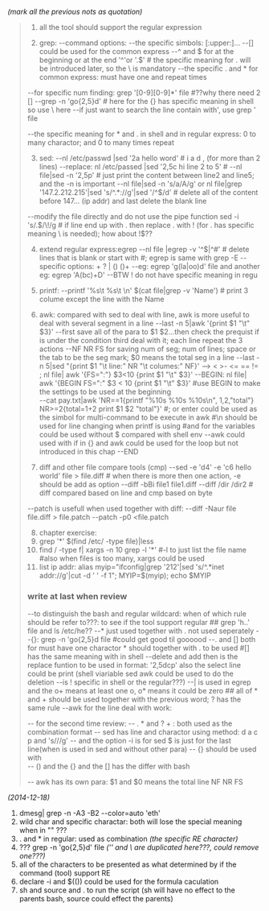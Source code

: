 *(mark all the previous nots as quotation)*
> 1. all the tool should support the regular expression
> 
> 2. grep: 
> --command options: 
> --the specific simbols: [:upper:]...
> --[] could be used for the common express
> --^ and $ for at the beginning or at the end '^'or '\.$'   # the specific meaning for . will be introduced later, so the \ is mandatory
> --the specific . and * for common express: must have one and repeat times
> 
> --for specific num finding: grep '[0-9][0-9]*' file     #??why there need 2 []
> --grep -n 'go\{2,5\}d'     # here for the {} has specific meaning in shell so use \ here
> --if just want to search the line contain with', use grep \' file
> 
> --the specific meaning for * and . in shell and in regular express: 0 to many charactor; and 0 to many times repeat
> 
> 
> 3. sed:
> --nl /etc/passwd |sed '2a hello word'   # i a d , \(for more than 2 lines)
> --replace: nl /etc/passed |sed '2,5c hi line 2 to 5'   #
> --nl file|sed -n '2,5p'   # just print the content between line2 and line5; and the -n is important
> --nl file|sed -n 's/a/A/g' or nl file|grep '147.2.212.215'|sed 's/^.*://g'|sed '/^$/d'       # delete all of the content before 147... (ip addr) and last delete the blank line
> 
> --modify the file directly and do not use the pipe function
> sed -i 's/\.$/\!/g     # if line end up with . then replace . with ! (for . has specific meaning \ is needed); how about !$??
> 
> 
> 4. extend regular express:egrep
> --nl file |egrep -v '^$|^#'    # delete lines that is blank or start with #; egrep is same with grep -E
> --specific options: + ? | () ()+
> --eg: egrep 'g(la|oo)d' file     and another eg: egrep 'A(bc)+D'
> --BTW ! do not have specific meaning in regu
> 
> 
> 5. printf:
> --printf '%s\t %s\t \n' $(cat file|grep -v 'Name')    # print 3 colume except the line with the Name
> 
> 
> 6. awk:
> compared with sed to deal with line, awk is more useful to deal with several segment in a line
> --last -n 5|awk '{print $1 "\t" $3}'
> --first save all of the para to $1 $2...then check the prequist if is under the condition third deal with it; each line repeat the 3 actions
> --NF NR FS for saving num of seg; num of lines; space or the tab to be the seg mark; $0 means the total seg in a line
> --last -n 5|sed "{print $1 "\t line:" NR "\t columes:" NF}'
> --> < >- <= == !=     ; nl file| awk '{FS=":"} $3<10 {print $1 "\t" $3}'
> --BEGIN: nl file| awk '{BEGIN FS=":" $3 < 10 {print $1 "\t" $3}'    #use BEGIN to make the settings to be used at the beginning	
> --cat pay.txt|awk 'NR==1{printf "%10s %10s %10s\n", $1,$2,"total"} NR>=2{total=$1+$2 
> print $1 $2 "total"}'    #; or enter could be used as the simbol for multi-command to be execute in awk   #\n should be used for line changing when printf is using     #and for the variables could be used without $ compared with shell env
> --awk could used with if in {}   and  awk could be used for the loop but not introduced in this chap
> --END
> 
> 
> 7. diff and other file compare tools (cmp)
> --sed -e 'd4' -e 'c6 hello world' file > file.diff    # when there is more then one action, -e should be add as option
> --diff -bBi file1 file1.diff
> --diff /dir /dir2     # diff compared based on line and cmp based on byte
> 
> 
> --patch is usefull when used together with diff: 
> --diff -Naur file file.diff > file.patch
> --patch -p0 <file.patch
> 
> 8. chapter exercise:
> 1. grep '\*' $(find /etc/ -type file)|less
> 2. find / -type f| xargs -n 10 grep -l '\*'     #-l to just list the file name     #also when files is too many, xargs could be used
> 3. list ip addr: alias myip="ifconfig|grep '212'|sed 's/^.*inet addr://g'|cut -d ' ' -f 1"; MYIP=$(myip); echo $MYIP
> 
> 
> 
> ### write at last when review
> --to distinguish the bash and regular wildcard: when of which rule should be refer to???: to see if the tool support regular    ## grep 'h..' file and ls /etc/he??
> --* just used together with .   not used seperately
> --{}: grep -n 'go\{2,5\}d file     #could get good til goooood
> --. and [] both for must have one charactor   * should together with . to be used   #[] has the same meaning with in shell
> --delete and add then is the replace funtion to be used in format: '2,5dcp' also the select line could be print (shell viariable sed awk could be used to do the deletion
> --is ! specific in shell or the regular???)
> --| is used in egrep and the o+ means at least one o, o* means it could be zero ## all of * and + should be used together with the previous word; ? has the same rule
> --awk for the line deal with work:
> 
> 
> -- for the second time review:
> -- . * and ? + : both used as the combination format
> -- sed has line and charactor using method: d a c p    and 's///g'
> -- and the option -i is for sed    $ is just for the last line(when is used in sed and without other para)
> -- {} should be used with \
> -- () and the {} and the [] has the differ with bash
> 
> 
> -- awk has its own para: $1 and   $0 means the total line NF NR FS


*(2014-12-18)*
1. dmesg| grep -n -A3 -B2 --color=auto 'eth'
2. wild char and specific charactar: both will lose the special meaning when in "" ???
3. . and * in regular: used as combination *(the specific RE character)*
4. ??? grep -n 'go\{2,5\}d' file  *('' and \ are duplicated here???, could remove one???)*
5. all of the characters to be presented as what determined by if the command (tool) support RE
6. declare -i and $(()) could be used for the formula caculation
7. sh and source and . to run the script (sh will have no effect to the parents bash, source could effect the parents)

